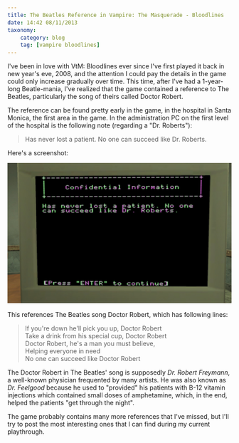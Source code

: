 ```yaml
---
title: The Beatles Reference in Vampire: The Masquerade - Bloodlines
date: 14:42 08/11/2013 
taxonomy:
    category: blog
    tag: [vampire bloodlines]
---
```


I've been in love with VtM: Bloodlines ever since I've first played it back in new year's eve, 2008, and the attention I could pay the details in the game could only increase gradually over time. This time, after I've had a 1-year-long Beatle-mania, I've realized that the game contained a reference to The Beatles, particularly the song of theirs called Doctor Robert.

The reference can be found pretty early in the game, in the hospital in Santa Monica, the first area in the game. In the administration PC on the first level of the hospital is the following note (regarding a "Dr. Roberts"):

> Has never lost a patient. No one can succeed like Dr. Roberts.

Here's a screenshot:

![Screenshot of the reference](images/2013-08-11_00004.jpg)

This references The Beatles song Doctor Robert, which has following lines:

> If you're down he'll pick you up, Doctor Robert  
> Take a drink from his special cup, Doctor Robert  
> Doctor Robert, he's a man you must believe,  
> Helping everyone in need  
> No one can succeed like Doctor Robert  

The Doctor Robert in The Beatles' song is supposedly *Dr. Robert Freymann*, a well-known physician frequented by many artists. He was also known as *Dr. Feelgood* because he used to "provided" his patients with B-12 vitamin injections which contained small doses of amphetamine, which, in the end, helped the patients "get through the night".

The game probably contains many more references that I've missed, but I'll try to post the most interesting ones that I can find during my current playthrough.